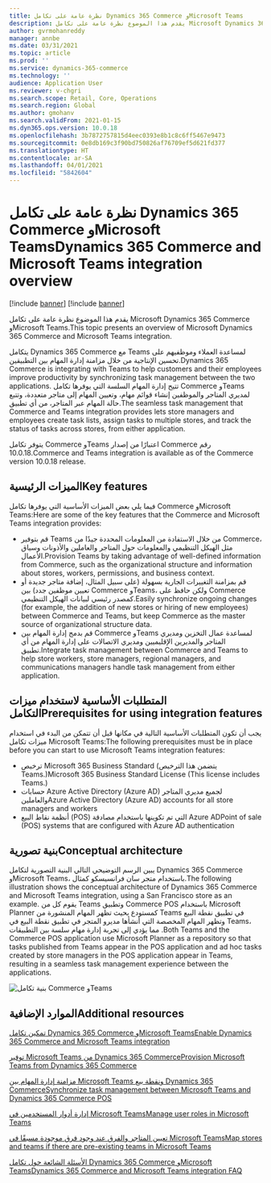```yaml
---
title: نظرة عامة على تكامل Dynamics 365 Commerce وMicrosoft Teams
description: يقدم هذا الموضوع نظرة عامة على تكامل Microsoft Dynamics 365 Commerce وMicrosoft Teams.
author: gvrmohanreddy
manager: annbe
ms.date: 03/31/2021
ms.topic: article
ms.prod: ''
ms.service: dynamics-365-commerce
ms.technology: ''
audience: Application User
ms.reviewer: v-chgri
ms.search.scope: Retail, Core, Operations
ms.search.region: Global
ms.author: gmohanv
ms.search.validFrom: 2021-01-15
ms.dyn365.ops.version: 10.0.18
ms.openlocfilehash: 3b7872757815d4eec0393e8b1c8c6ff5467e9473
ms.sourcegitcommit: 0e8db169c3f90bd750826af76709ef5d621fd377
ms.translationtype: HT
ms.contentlocale: ar-SA
ms.lasthandoff: 04/01/2021
ms.locfileid: "5842604"
---
```

# <a name="dynamics-365-commerce-and-microsoft-teams-integration-overview"></a><span data-ttu-id="65dc1-103">نظرة عامة على تكامل Dynamics 365 Commerce وMicrosoft Teams</span><span class="sxs-lookup"><span data-stu-id="65dc1-103">Dynamics 365 Commerce and Microsoft Teams integration overview</span></span>

[!include [banner](includes/banner.md)]
[!include [banner](includes/preview-banner.md)]

<span data-ttu-id="65dc1-104">يقدم هذا الموضوع نظرة عامة على تكامل Microsoft Dynamics 365 Commerce وMicrosoft Teams.</span><span class="sxs-lookup"><span data-stu-id="65dc1-104">This topic presents an overview of Microsoft Dynamics 365 Commerce and Microsoft Teams integration.</span></span>

<span data-ttu-id="65dc1-105">يتكامل Dynamics 365 Commerce مع Teams لمساعدة العملاء وموظفيهم على تحسين الإنتاجية من خلال مزامنة إدارة المهام بين التطبيقين.</span><span class="sxs-lookup"><span data-stu-id="65dc1-105">Dynamics 365 Commerce is integrating with Teams to help customers and their employees improve productivity by synchronizing task management between the two applications.</span></span> <span data-ttu-id="65dc1-106">تتيح إدارة المهام السلسة التي يوفرها تكامل Commerce وTeams لمديري المتاجر والموظفين إنشاء قوائم مهام، وتعيين المهام إلى متاجر متعددة، وتتبع حالة المهام عبر المتاجر، من أي تطبيق.</span><span class="sxs-lookup"><span data-stu-id="65dc1-106">The seamless task management that Commerce and Teams integration provides lets store managers and employees create task lists, assign tasks to multiple stores, and track the status of tasks across stores, from either application.</span></span>

<span data-ttu-id="65dc1-107">يتوفر تكامل Commerce وTeams اعتبارًا من إصدار Commerce رقم 10.0.18.</span><span class="sxs-lookup"><span data-stu-id="65dc1-107">Commerce and Teams integration is available as of the Commerce version 10.0.18 release.</span></span>

## <a name="key-features"></a><span data-ttu-id="65dc1-108">الميزات الرئيسية</span><span class="sxs-lookup"><span data-stu-id="65dc1-108">Key features</span></span>

<span data-ttu-id="65dc1-109">فيما يلي بعض الميزات الأساسية التي يوفرها تكامل Commerce وMicrosoft Teams:</span><span class="sxs-lookup"><span data-stu-id="65dc1-109">Here are some of the key features that the Commerce and Microsoft Teams integration provides:</span></span>

- <span data-ttu-id="65dc1-110">قم بتوفير Teams من خلال الاستفادة من المعلومات المحددة جيدًا من Commerce، مثل الهيكل التنظيمي والمعلومات حول المتاجر والعاملين والأذونات وسياق الأعمال.</span><span class="sxs-lookup"><span data-stu-id="65dc1-110">Provision Teams by taking advantage of well-defined information from Commerce, such as the organizational structure and information about stores, workers, permissions, and business context.</span></span>
- <span data-ttu-id="65dc1-111">قم بمزامنة التغييرات الجارية بسهولة (على سبيل المثال، إضافة متاجر جديدة أو تعيين موظفين جدد) بين Commerce وTeams، ولكن حافظ على Commerce كمصدر رئيسي لبيانات الهيكل التنظيمي.</span><span class="sxs-lookup"><span data-stu-id="65dc1-111">Easily synchronize ongoing changes (for example, the addition of new stores or hiring of new employees) between Commerce and Teams, but keep Commerce as the master source of organizational structure data.</span></span>
- <span data-ttu-id="65dc1-112">قم بدمج إدارة المهام بين Commerce وTeams لمساعدة عمال التخزين ومديري المتاجر والمديرين الإقليميين ومديري الاتصالات على إدارة المهام من أي تطبيق.</span><span class="sxs-lookup"><span data-stu-id="65dc1-112">Integrate task management between Commerce and Teams to help store workers, store managers, regional managers, and communications managers handle task management from either application.</span></span>

## <a name="prerequisites-for-using-integration-features"></a><span data-ttu-id="65dc1-113">المتطلبات الأساسية لاستخدام ميزات التكامل</span><span class="sxs-lookup"><span data-stu-id="65dc1-113">Prerequisites for using integration features</span></span>

<span data-ttu-id="65dc1-114">يجب أن تكون المتطلبات الأساسية التالية في مكانها قبل أن تتمكن من البدء في استخدام ميزات تكامل Microsoft Teams:</span><span class="sxs-lookup"><span data-stu-id="65dc1-114">The following prerequisites must be in place before you can start to use Microsoft Teams integration features:</span></span>

- <span data-ttu-id="65dc1-115">ترخيص Microsoft 365 Business Standard (يتضمن هذا الترخيص Teams.)</span><span class="sxs-lookup"><span data-stu-id="65dc1-115">Microsoft 365 Business Standard License (This license includes Teams.)</span></span>
- <span data-ttu-id="65dc1-116">حسابات Azure Active Directory (Azure AD) لجميع مديري المتاجر والعاملين</span><span class="sxs-lookup"><span data-stu-id="65dc1-116">Azure Active Directory (Azure AD) accounts for all store managers and workers</span></span>
- <span data-ttu-id="65dc1-117">أنظمة نقاط البيع (POS) التي تم تكوينها باستخدام مصادقة Azure AD</span><span class="sxs-lookup"><span data-stu-id="65dc1-117">Point of sale (POS) systems that are configured with Azure AD authentication</span></span>

## <a name="conceptual-architecture"></a><span data-ttu-id="65dc1-118">بنية تصورية</span><span class="sxs-lookup"><span data-stu-id="65dc1-118">Conceptual architecture</span></span>

<span data-ttu-id="65dc1-119">يبين الرسم التوضيحي التالي البنية التصورية لتكامل Dynamics 365 Commerce وMicrosoft Teams، باستخدام متجر سان فرانسيسكو كمثال.</span><span class="sxs-lookup"><span data-stu-id="65dc1-119">The following illustration shows the conceptual architecture of Dynamics 365 Commerce and Microsoft Teams integration, using a San Francisco store as an example.</span></span> <span data-ttu-id="65dc1-120">يقوم كل من Teams وتطبيق Commerce POS باستخدام Microsoft Planner كمستودع بحيث تظهر المهام المنشورة من Teams في تطبيق نقطة البيع وتظهر المهام المخصصة التي أنشأها مديرو المتجر في تطبيق نقطة البيع في Teams، مما يؤدي إلى تجربة إدارة مهام سلسة بين التطبيقات .</span><span class="sxs-lookup"><span data-stu-id="65dc1-120">Both Teams and the Commerce POS application use Microsoft Planner as a repository so that tasks published from Teams appear in the POS application and ad hoc tasks created by store managers in the POS application appear in Teams, resulting in a seamless task management experience between the applications.</span></span>    

![بنية تكامل Commerce وTeams](media/d365-commerce-teams-integration-conceptual-architecture.png)

## <a name="additional-resources"></a><span data-ttu-id="65dc1-122">الموارد الإضافية</span><span class="sxs-lookup"><span data-stu-id="65dc1-122">Additional resources</span></span>

[<span data-ttu-id="65dc1-123">تمكين تكامل Dynamics 365 Commerce وMicrosoft Teams</span><span class="sxs-lookup"><span data-stu-id="65dc1-123">Enable Dynamics 365 Commerce and Microsoft Teams integration</span></span>](enable-teams-integration.md)

[<span data-ttu-id="65dc1-124">توفير Microsoft Teams من Dynamics 365 Commerce</span><span class="sxs-lookup"><span data-stu-id="65dc1-124">Provision Microsoft Teams from Dynamics 365 Commerce</span></span>](provision-teams-from-commerce.md)

[<span data-ttu-id="65dc1-125">مزامنة إدارة المهام بين Microsoft Teams ونقطة بيع Dynamics 365 Commerce</span><span class="sxs-lookup"><span data-stu-id="65dc1-125">Synchronize task management between Microsoft Teams and Dynamics 365 Commerce POS</span></span>](synchronize-tasks-teams-pos.md)

[<span data-ttu-id="65dc1-126">إدارة أدوار المستخدمين في Microsoft Teams</span><span class="sxs-lookup"><span data-stu-id="65dc1-126">Manage user roles in Microsoft Teams</span></span>](manage-user-roles-teams.md)

[<span data-ttu-id="65dc1-127">تعيين المتاجر والفرق عند وجود فرق موجودة مسبقًا في Microsoft Teams</span><span class="sxs-lookup"><span data-stu-id="65dc1-127">Map stores and teams if there are pre-existing teams in Microsoft Teams</span></span>](map-stores-existing-teams.md)

[<span data-ttu-id="65dc1-128">الأسئلة الشائعة حول تكامل Dynamics 365 Commerce وMicrosoft Teams</span><span class="sxs-lookup"><span data-stu-id="65dc1-128">Dynamics 365 Commerce and Microsoft Teams integration FAQ</span></span>](teams-integration-faq.md)
